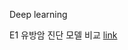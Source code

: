 Deep learning


E1 유방암 진단 모델 비교 [link](https://github.com/yoonsungil/exploration/blob/main/E1.cancer%20data%20analyze.ipynb)
